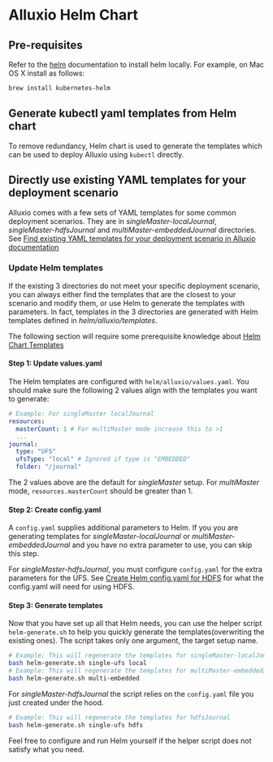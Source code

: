# Alluxio Helm Chart

## Pre-requisites
Refer to the [helm](https://helm.sh/docs/using_helm/#installing-helm) documentation to install helm locally.
For example, on Mac OS X install as follows:
```bash
brew install kubernetes-helm
```

## Generate kubectl yaml templates from Helm chart

To remove redundancy, Helm chart is used to generate the templates which can be used to deploy Alluxio
using `kubectl` directly. 

## Directly use existing YAML templates for your deployment scenario

Alluxio comes with a few sets of YAML templates for some common deployment scenarios.
They are in *singleMaster-localJournal*, *singleMaster-hdfsJournal* and *multiMaster-embeddedJournal* directories.
See [Find existing YAML templates for your deployment scenario in Alluxio documentation](https://docs.alluxio.io/os/user/edge/en/deploy/Running-Alluxio-On-Kubernetes.html#find-existing-yaml-templates-for-your-deployment-scenario)

### Update Helm templates

If the existing 3 directories do not meet your specific deployment scenario,
you can always either find the templates that are the closest to your scenario and modify them,
or use Helm to generate the templates with parameters.
In fact, templates in the 3 directories are generated with Helm templates defined in *helm/alluxio/templates*.

The following section will require some prerequisite knowledge about [Helm Chart Templates](https://helm.sh/docs/chart_template_guide/#the-chart-template-developer-s-guide)

#### Step 1: Update values.yaml

The Helm templates are configured with `helm/alluxio/values.yaml`. 
You should make sure the following 2 values align with the templates you want to generate:

```yaml
# Example: For singleMaster localJournal
resources:
  masterCount: 1 # For multiMaster mode increase this to >1
  ...
journal:
  type: "UFS"
  ufsType: "local" # Ignored if type is "EMBEDDED"
  folder: "/journal"
```

The 2 values above are the default for *singleMaster* setup. For *multiMaster* mode, `resources.masterCount` should be greater than 1.

#### Step 2: Create config.yaml

A `config.yaml` supplies additional parameters to Helm. If you you are generating templates for *singleMaster-localJournal* or *multiMaster-embeddedJournal* and you have no extra parameter to use,
you can skip this step.

For *singleMaster-hdfsJournal*, you must configure `config.yaml` for the extra parameters for the UFS.
See [Create Helm config.yaml for HDFS](https://docs.alluxio.io/os/user/edge/en/deploy/Running-Alluxio-On-Kubernetes.html#example-hdfs-as-the-under-store)
for what the config.yaml will need for using HDFS.

#### Step 3: Generate templates

Now that you have set up all that Helm needs, you can use the helper script `helm-generate.sh` to help you quickly generate the templates(overwriting the existing ones).
The script takes only one argument, the target setup name.

```bash
# Example: This will regenerate the templates for singleMaster-localJournal
bash helm-generate.sh single-ufs local
# Example: This will regenerate the templates for multiMaster-embeddedJournal
bash helm-generate.sh multi-embedded

```

For *singleMaster-hdfsJournal* the script relies on the `config.yaml` file you just created under the hood.

```bash
# Example: This will regenerate the templates for hdfsJournal
bash helm-generate.sh single-ufs hdfs
```

Feel free to configure and run Helm yourself if the helper script does not satisfy what you need.
